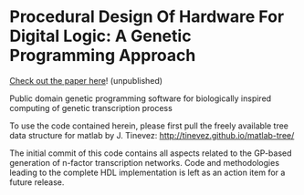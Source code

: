 # Procedural Design Of Hardware For Digital Logic: A Genetic Programming Approach

[Check out the paper here](https://www.dropbox.com/sh/z1oy6qz0x6cswwt/AAAg_GueA9ir5yrI-CX_01h5a?dl=0)! (unpublished)

Public domain genetic programming software for biologically inspired computing of genetic transcription process

To use the code contained herein, please first pull the freely available tree data structure for matlab by J. Tinevez:
http://tinevez.github.io/matlab-tree/

The initial commit of this code contains all aspects related to the GP-based generation of n-factor transcription networks. Code and methodologies leading to the complete HDL implementation is left as an action item for a future release.
